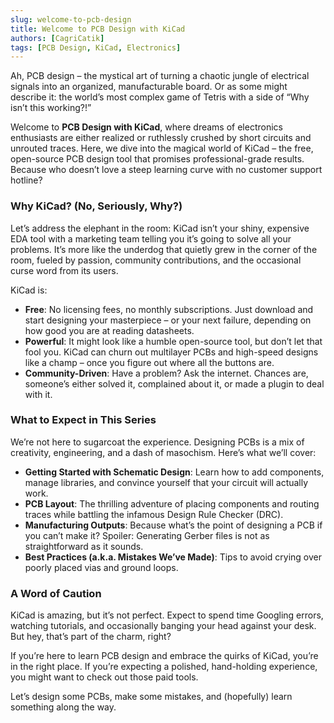 ```yaml
---
slug: welcome-to-pcb-design
title: Welcome to PCB Design with KiCad
authors: [CagriCatik]
tags: [PCB Design, KiCad, Electronics]
---
```


Ah, PCB design – the mystical art of turning a chaotic jungle of electrical signals into an organized, manufacturable board. Or as some might describe it: the world’s most complex game of Tetris with a side of “Why isn’t this working?!”

Welcome to **PCB Design with KiCad**, where dreams of electronics enthusiasts are either realized or ruthlessly crushed by short circuits and unrouted traces. Here, we dive into the magical world of KiCad – the free, open-source PCB design tool that promises professional-grade results. Because who doesn’t love a steep learning curve with no customer support hotline?

<!-- truncate -->

### Why KiCad? (No, Seriously, Why?)
Let’s address the elephant in the room: KiCad isn’t your shiny, expensive EDA tool with a marketing team telling you it’s going to solve all your problems. It’s more like the underdog that quietly grew in the corner of the room, fueled by passion, community contributions, and the occasional curse word from its users.

KiCad is:
- **Free**: No licensing fees, no monthly subscriptions. Just download and start designing your masterpiece – or your next failure, depending on how good you are at reading datasheets.
- **Powerful**: It might look like a humble open-source tool, but don’t let that fool you. KiCad can churn out multilayer PCBs and high-speed designs like a champ – once you figure out where all the buttons are.
- **Community-Driven**: Have a problem? Ask the internet. Chances are, someone’s either solved it, complained about it, or made a plugin to deal with it. 

### What to Expect in This Series
We’re not here to sugarcoat the experience. Designing PCBs is a mix of creativity, engineering, and a dash of masochism. Here’s what we’ll cover:
- **Getting Started with Schematic Design**: Learn how to add components, manage libraries, and convince yourself that your circuit will actually work.
- **PCB Layout**: The thrilling adventure of placing components and routing traces while battling the infamous Design Rule Checker (DRC).
- **Manufacturing Outputs**: Because what’s the point of designing a PCB if you can’t make it? Spoiler: Generating Gerber files is not as straightforward as it sounds.
- **Best Practices (a.k.a. Mistakes We’ve Made)**: Tips to avoid crying over poorly placed vias and ground loops.

### A Word of Caution
KiCad is amazing, but it’s not perfect. Expect to spend time Googling errors, watching tutorials, and occasionally banging your head against your desk. But hey, that’s part of the charm, right? 

If you’re here to learn PCB design and embrace the quirks of KiCad, you’re in the right place. If you’re expecting a polished, hand-holding experience, you might want to check out those paid tools. 

Let’s design some PCBs, make some mistakes, and (hopefully) learn something along the way.
